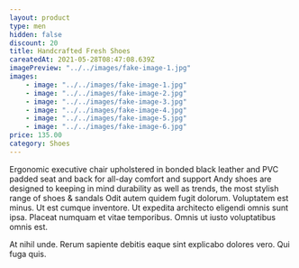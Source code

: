 ```yaml
---
layout: product
type: men
hidden: false
discount: 20
title: Handcrafted Fresh Shoes
careatedAt: 2021-05-28T08:47:08.639Z
imagePreview: "../../images/fake-image-1.jpg"
images:
    - image: "../../images/fake-image-1.jpg"
    - image: "../../images/fake-image-2.jpg"
    - image: "../../images/fake-image-3.jpg"
    - image: "../../images/fake-image-4.jpg"
    - image: "../../images/fake-image-5.jpg"
    - image: "../../images/fake-image-6.jpg"
price: 135.00
category: Shoes
---
```

Ergonomic executive chair upholstered in bonded black leather and PVC padded seat and back for all-day comfort and support
Andy shoes are designed to keeping in mind durability as well as trends, the most stylish range of shoes & sandals
Odit autem quidem fugit dolorum. Voluptatem est minus. Ut est cumque inventore. Ut expedita architecto eligendi omnis sunt ipsa. Placeat numquam et vitae temporibus. Omnis ut iusto voluptatibus omnis est.
 At nihil unde. Rerum sapiente debitis eaque sint explicabo dolores vero. Qui fuga quis.
